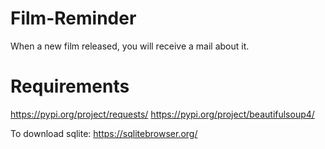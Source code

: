 # Film-Reminder
When a new film released, you will receive a mail about it.

# Requirements
https://pypi.org/project/requests/
https://pypi.org/project/beautifulsoup4/

To download sqlite: https://sqlitebrowser.org/
